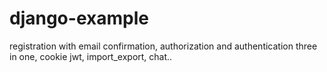 # django-example
registration with email confirmation, authorization and authentication three in one, cookie jwt, import_export, chat..

